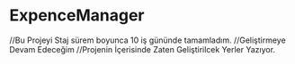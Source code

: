 # ExpenceManager

//Bu Projeyi Staj sürem boyunca 10 iş gününde tamamladım.
//Geliştirmeye Devam Edeceğim
//Projenin İçerisinde Zaten Geliştirilcek Yerler Yazıyor.
